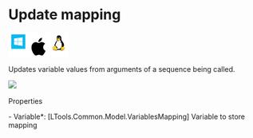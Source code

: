 # Update mapping

![](<../../../../.gitbook/assets/image (277).png>)

Updates variable values from arguments of a sequence being called.

![](../../../../.gitbook/assets/Data\_update\_mapping.png)

Properties

&#x20;\- Variable\*: \[LTools.Common.Model.VariablesMapping] Variable to store mapping
